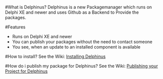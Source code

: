 #What is Delphinus?
Delphinus is a new Packagemanager which runs on Delphi XE and newer and uses Github as a Backend to Provide the packages.

#Features
* Runs on Delphi XE and newer
* You can publish your packages without the need to contact someone
* You see, when an update to an installed component is available

#How to install?
See the Wiki:
[Installing Delphinus](https://github.com/Memnarch/Delphinus/wiki/Installing-Delphinus)

#How do i publish my package for Delphinus?
See the Wiki:
[Publishing your Project for Delphinus](https://github.com/Memnarch/Delphinus/wiki/Publishing-your-Project-for-Delphinus)

